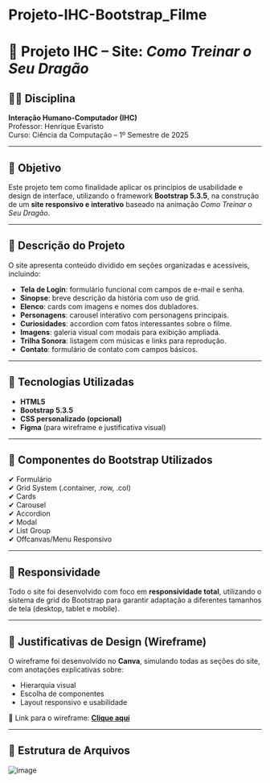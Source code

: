 # Projeto-IHC-Bootstrap_Filme
# 🐉 Projeto IHC – Site: *Como Treinar o Seu Dragão*

## 👨‍🏫 Disciplina
**Interação Humano-Computador (IHC)**  
Professor: Henrique Evaristo  
Curso: Ciência da Computação – 1º Semestre de 2025

---

## 🎯 Objetivo
Este projeto tem como finalidade aplicar os princípios de usabilidade e design de interface, utilizando o framework **Bootstrap 5.3.5**, na construção de um **site responsivo e interativo** baseado na animação *Como Treinar o Seu Dragão*.

---

## 📄 Descrição do Projeto

O site apresenta conteúdo dividido em seções organizadas e acessíveis, incluindo:

- **Tela de Login**: formulário funcional com campos de e-mail e senha.
- **Sinopse**: breve descrição da história com uso de grid.
- **Elenco**: cards com imagens e nomes dos dubladores.
- **Personagens**: carousel interativo com personagens principais.
- **Curiosidades**: accordion com fatos interessantes sobre o filme.
- **Imagens**: galeria visual com modais para exibição ampliada.
- **Trilha Sonora**: listagem com músicas e links para reprodução.
- **Contato**: formulário de contato com campos básicos.

---

## 🧩 Tecnologias Utilizadas

- **HTML5**
- **Bootstrap 5.3.5**
- **CSS personalizado (opcional)**
- **Figma** (para wireframe e justificativa visual)

---

## 🧪 Componentes do Bootstrap Utilizados

✔ Formulário  
✔ Grid System (.container, .row, .col)  
✔ Cards  
✔ Carousel  
✔ Accordion  
✔ Modal  
✔ List Group  
✔ Offcanvas/Menu Responsivo  

---

## 📱 Responsividade

Todo o site foi desenvolvido com foco em **responsividade total**, utilizando o sistema de grid do Bootstrap para garantir adaptação a diferentes tamanhos de tela (desktop, tablet e mobile).

---

## 🧠 Justificativas de Design (Wireframe)

O wireframe foi desenvolvido no **Canva**, simulando todas as seções do site, com anotações explicativas sobre:

- Hierarquia visual
- Escolha de componentes
- Layout responsivo e usabilidade

🔗 Link para o wireframe: [**Clique aqui**](INSIRA_O_LINK_DO_CANVA_AQUI)

---

## 📁 Estrutura de Arquivos


![image](https://github.com/user-attachments/assets/e3bb97e3-a757-4dec-9351-aeaeed694c02)
